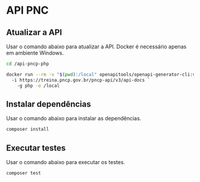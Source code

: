 # API PNC

## Atualizar a API

Usar o comando abaixo para atualizar a API. Docker é necessário apenas em ambiente Windows.

```bash
cd /api-pncp-php

docker run --rm -v "$(pwd):/local" openapitools/openapi-generator-cli:v7.1.0 generate `
  -i https://treina.pncp.gov.br/pncp-api/v3/api-docs `
    -g php -o /local
```

## Instalar dependências

Usar o comando abaixo para instalar as dependências.

```bash
composer install
```

## Executar testes

Usar o comando abaixo para executar os testes.

```bash
composer test
```
